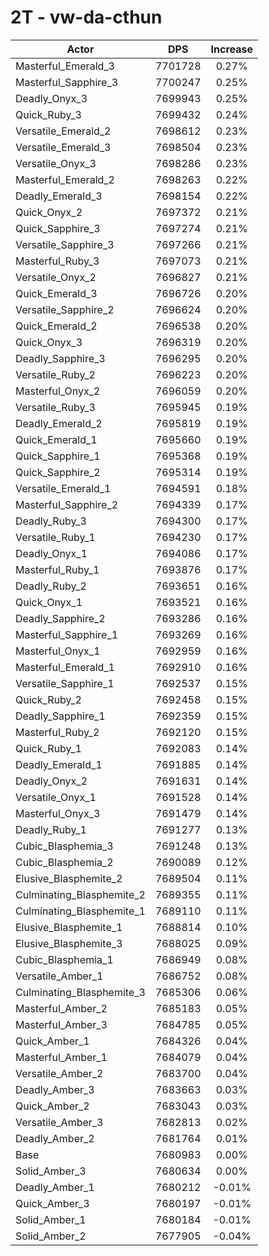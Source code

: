 # 2T - vw-da-cthun
| Actor | DPS | Increase |
|---|:---:|:---:|
|Masterful_Emerald_3|7701728|0.27%|
|Masterful_Sapphire_3|7700247|0.25%|
|Deadly_Onyx_3|7699943|0.25%|
|Quick_Ruby_3|7699432|0.24%|
|Versatile_Emerald_2|7698612|0.23%|
|Versatile_Emerald_3|7698504|0.23%|
|Versatile_Onyx_3|7698286|0.23%|
|Masterful_Emerald_2|7698263|0.22%|
|Deadly_Emerald_3|7698154|0.22%|
|Quick_Onyx_2|7697372|0.21%|
|Quick_Sapphire_3|7697274|0.21%|
|Versatile_Sapphire_3|7697266|0.21%|
|Masterful_Ruby_3|7697073|0.21%|
|Versatile_Onyx_2|7696827|0.21%|
|Quick_Emerald_3|7696726|0.20%|
|Versatile_Sapphire_2|7696624|0.20%|
|Quick_Emerald_2|7696538|0.20%|
|Quick_Onyx_3|7696319|0.20%|
|Deadly_Sapphire_3|7696295|0.20%|
|Versatile_Ruby_2|7696223|0.20%|
|Masterful_Onyx_2|7696059|0.20%|
|Versatile_Ruby_3|7695945|0.19%|
|Deadly_Emerald_2|7695819|0.19%|
|Quick_Emerald_1|7695660|0.19%|
|Quick_Sapphire_1|7695368|0.19%|
|Quick_Sapphire_2|7695314|0.19%|
|Versatile_Emerald_1|7694591|0.18%|
|Masterful_Sapphire_2|7694339|0.17%|
|Deadly_Ruby_3|7694300|0.17%|
|Versatile_Ruby_1|7694230|0.17%|
|Deadly_Onyx_1|7694086|0.17%|
|Masterful_Ruby_1|7693876|0.17%|
|Deadly_Ruby_2|7693651|0.16%|
|Quick_Onyx_1|7693521|0.16%|
|Deadly_Sapphire_2|7693286|0.16%|
|Masterful_Sapphire_1|7693269|0.16%|
|Masterful_Onyx_1|7692959|0.16%|
|Masterful_Emerald_1|7692910|0.16%|
|Versatile_Sapphire_1|7692537|0.15%|
|Quick_Ruby_2|7692458|0.15%|
|Deadly_Sapphire_1|7692359|0.15%|
|Masterful_Ruby_2|7692120|0.15%|
|Quick_Ruby_1|7692083|0.14%|
|Deadly_Emerald_1|7691885|0.14%|
|Deadly_Onyx_2|7691631|0.14%|
|Versatile_Onyx_1|7691528|0.14%|
|Masterful_Onyx_3|7691479|0.14%|
|Deadly_Ruby_1|7691277|0.13%|
|Cubic_Blasphemia_3|7691248|0.13%|
|Cubic_Blasphemia_2|7690089|0.12%|
|Elusive_Blasphemite_2|7689504|0.11%|
|Culminating_Blasphemite_2|7689355|0.11%|
|Culminating_Blasphemite_1|7689110|0.11%|
|Elusive_Blasphemite_1|7688814|0.10%|
|Elusive_Blasphemite_3|7688025|0.09%|
|Cubic_Blasphemia_1|7686949|0.08%|
|Versatile_Amber_1|7686752|0.08%|
|Culminating_Blasphemite_3|7685306|0.06%|
|Masterful_Amber_2|7685183|0.05%|
|Masterful_Amber_3|7684785|0.05%|
|Quick_Amber_1|7684326|0.04%|
|Masterful_Amber_1|7684079|0.04%|
|Versatile_Amber_2|7683700|0.04%|
|Deadly_Amber_3|7683663|0.03%|
|Quick_Amber_2|7683043|0.03%|
|Versatile_Amber_3|7682813|0.02%|
|Deadly_Amber_2|7681764|0.01%|
|Base|7680983|0.00%|
|Solid_Amber_3|7680634|0.00%|
|Deadly_Amber_1|7680212|-0.01%|
|Quick_Amber_3|7680197|-0.01%|
|Solid_Amber_1|7680184|-0.01%|
|Solid_Amber_2|7677905|-0.04%|
